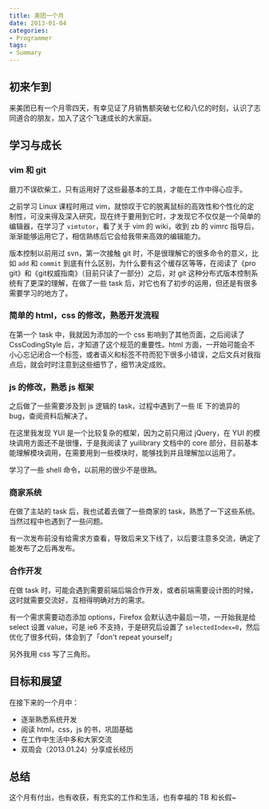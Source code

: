 ```yaml
---
title: 美团一个月
date: 2013-01-04
categories:
- Programmer
tags:
- Summary
---
```


## 初来乍到

来美团已有一个月零四天，有幸见证了月销售额突破七亿和八亿的时刻，认识了志同道合的朋友，加入了这个飞速成长的大家庭。

## 学习与成长

### vim 和 git

磨刀不误砍柴工，只有运用好了这些最基本的工具，才能在工作中得心应手。

之前学习 Linux 课程时用过 vim，就惊叹于它的脱离鼠标的高效性和个性化的定制性，可没来得及深入研究，现在终于要用到它时，才发现它不仅仅是一个简单的编辑器，在学习了 `vimtutor`，看了关于 vim 的 wiki，收到 zb 的 vimrc 指导后，渐渐能够运用它了，相信熟练后它会给我带来高效的编辑能力。

版本控制以前用过 svn，第一次接触 git 时，不是很理解它的很多命令的意义，比如 `add` 和 `commit` 到底有什么区别，为什么要有这个缓存区等等，在阅读了《pro git》和《git权威指南》（目前只读了一部分）之后，对 git 这种分布式版本控制系统有了更深的理解，在做了一些 task 后，对它也有了初步的运用，但还是有很多需要学习的地方了。

<!-- more -->

### 简单的 html，css 的修改，熟悉开发流程

在第一个 task 中，我就因为添加的一个 css 影响到了其他页面，之后阅读了 CssCodingStyle 后，才知道了这个规范的重要性。html 方面，一开始可能会不小心忘记闭合一个标签，或者语义和标签不符而犯下很多小错误，之后文兵对我指点后，就会时时注意到这些细节了，细节决定成败。

### js 的修改，熟悉 js 框架

之后做了一些需要涉及到 js 逻辑的 task，过程中遇到了一些 IE 下的诡异的 bug，查阅资料后解决了。

在这里我发现 YUI 是一个比较复杂的框架，因为之前只用过 jQuery，在 YUI 的模块调用方面还不是很懂，于是我阅读了 yuilibrary 文档中的 core 部分，目前基本能理解模块调用，在需要用到一些模块时，能够找到并且理解加以运用了。

学习了一些 shell 命令，以前用的很少不是很熟。

### 商家系统

在做了主站的 task 后，我也试着去做了一些商家的 task，熟悉了一下这些系统。当然过程中也遇到了一些问题。

有一次发布前没有给需求方查看，导致后来又下线了，以后要注意多交流，确定了能发布了之后再发布。

### 合作开发

在做 task 时，可能会遇到需要前端后端合作开发，或者前端需要设计图的时候，这时就需要交流好，互相得明确对方的需求。

有一个需求需要动态添加 options，Firefox 会默认选中最后一项，一开始我是给 select 设置 value，可是 ie6 不支持，于是研究后设置了 `selectedIndex=0`，然后优化了很多代码，体会到了「don't repeat yourself」

另外我用 css 写了三角形。

## 目标和展望

在接下来的一个月中：

- 逐渐熟悉系统开发
- 阅读 html，css，js 的书，巩固基础
- 在工作中生活中多和大家交流
- 双周会（2013.01.24）分享成长经历

## 总结

这个月有付出，也有收获，有充实的工作和生活，也有幸福的 TB 和长假~
